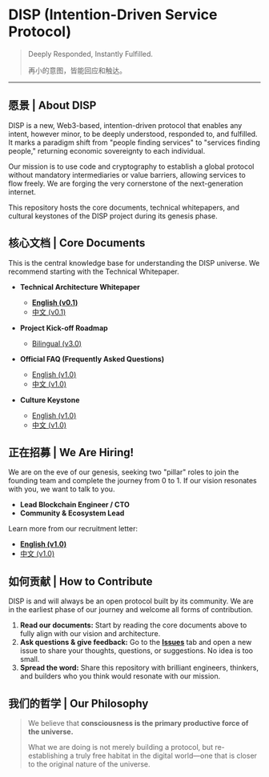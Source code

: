 
# DISP (Intention-Driven Service Protocol)

> Deeply Responded, Instantly Fulfilled.
>
> 再小的意图，皆能回应和触达。

---

## 愿景 | About DISP
DISP is a new, Web3-based, intention-driven protocol that enables any intent, however minor, to be deeply understood, responded to, and fulfilled. It marks a paradigm shift from "people finding services" to "services finding people," returning economic sovereignty to each individual.

Our mission is to use code and cryptography to establish a global protocol without mandatory intermediaries or value barriers, allowing services to flow freely. We are forging the very cornerstone of the next-generation internet.

This repository hosts the core documents, technical whitepapers, and cultural keystones of the DISP project during its genesis phase.

## 核心文档 | Core Documents
This is the central knowledge base for understanding the DISP universe. We recommend starting with the Technical Whitepaper.

*   **Technical Architecture Whitepaper**
    *   **[English (v0.1)](./DISP%20Technical%20Architecture%20Whitepaper%20EN%20v0.1.docx)**
    *   [中文 (v0.1)](./DISP%20(Intention-Driven%20Service%20Protocol)%20技术架构白皮书%20(v0.1).docx)

*   **Project Kick-off Roadmap**
    *   [Bilingual (v3.0)](./DISP%20Project%20Kick-off%20Roadmap%20v3.0%20(Bilingual).png)

*   **Official FAQ (Frequently Asked Questions)**
    *   [English (v1.0)](./DISP%20Official%20FAQ%20EN%20v1.0.docx)
    *   [中文 (v1.0)](./DISP协议官方问题库%20(FAQ)%20v1.0.docx)

*   **Culture Keystone**
    *   [English (v1.0)](./DISP%20Culture%20Keystone%20EN%20v1.0.docx)
    *   [中文 (v1.0)](./DISP%20协议文化基石%20v1.0.docx)

## 正在招募 | We Are Hiring!
We are on the eve of our genesis, seeking two "pillar" roles to join the founding team and complete the journey from 0 to 1. If our vision resonates with you, we want to talk to you.

*   **Lead Blockchain Engineer / CTO**
*   **Community & Ecosystem Lead**

Learn more from our recruitment letter:
*   **[English (v1.0)](./DISP%20Core%20Team%20Recruitment%20EN%20v1.0.docx)**
*   [中文 (v1.0)](./DISP核心团队招募令%20v1.0.docx)

## 如何贡献 | How to Contribute
DISP is and will always be an open protocol built by its community. We are in the earliest phase of our journey and welcome all forms of contribution.

1.  **Read our documents:** Start by reading the core documents above to fully align with our vision and architecture.
2.  **Ask questions & give feedback:** Go to the [**Issues**](https://github.com/tianshiyin-disp/disp-protocol/issues) tab and open a new issue to share your thoughts, questions, or suggestions. No idea is too small.
3.  **Spread the word:** Share this repository with brilliant engineers, thinkers, and builders who you think would resonate with our mission.

## 我们的哲学 | Our Philosophy
> We believe that **consciousness is the primary productive force of the universe.**
>
> What we are doing is not merely building a protocol, but re-establishing a truly free habitat in the digital world—one that is closer to the original nature of the universe.

